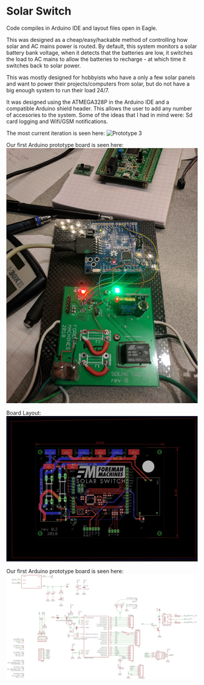 # Solar Switch

Code compiles in Arduino IDE and layout files open in Eagle.

This was designed as a cheap/easy/hackable method of controlling how solar and AC mains power is routed. By default, this system monitors a solar battery bank voltage,
when it detects that the batteries are low, it switches the load to AC mains to allow the batteries to recharge - at which time it switches back to solar power.

This was mostly designed for hobbyists who have a only a few solar panels and want to power their projects/computers from solar, but do not have a big enough system
to run their load 24/7.

It was designed using the ATMEGA328P in the Arduino IDE and a compatible Arduino shield header. This allows the user to add any number of accesories to the system.
Some of the ideas that I had in mind were: Sd card logging and Wifi/GSM notifications.

The most current iteration is seen here:
![Prototype 3](Photos/proto_3.jpg?raw=true "Prototype 3")

Our first Arduino prototype board is seen here:
![Prototype 2](Photos/proto_2.jpg?raw=true "Prototype 2")

Board Layout:
![Layout](Photos/board.png?raw=true "Layout")

Our first Arduino prototype board is seen here:
![Schematic](Photos/schematic.png?raw=true "Schematic")

